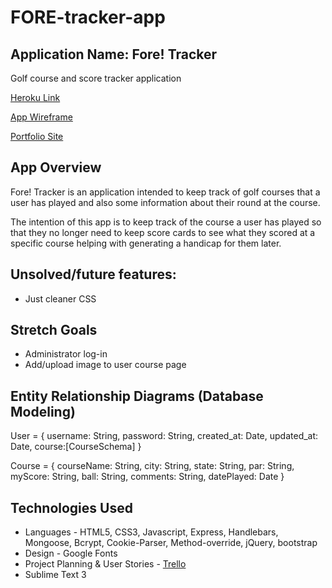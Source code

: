 # FORE-tracker-app

## Application Name: Fore! Tracker

Golf course and score tracker application

[Heroku Link](#)

[App Wireframe](#)

[Portfolio Site](#)
## App Overview

Fore! Tracker is an application intended to keep track of golf courses that a user has played and also some information about their round at the course.

The intention of this app is to keep track of the course a user has played so that they no longer need to keep score cards to see what they scored at a specific course helping with generating a handicap for them later.

## Unsolved/future features:
* Just cleaner CSS


## Stretch Goals
* Administrator log-in
* Add/upload image to user course page


## Entity Relationship Diagrams (Database Modeling)

User = {
  username: String,
  password: String,
  created_at: Date,
  updated_at: Date,
  course:[CourseSchema]
}

Course = {
    courseName: String,
    city: String,
    state: String,
    par: String,
    myScore: String,
    ball: String,
    comments: String,
    datePlayed: Date
}


## Technologies Used

  * Languages - HTML5, CSS3, Javascript, Express, Handlebars, Mongoose, Bcrypt, Cookie-Parser, Method-override, jQuery, bootstrap
  * Design -  Google Fonts
  * Project Planning & User Stories - [Trello](https://trello.com/b/DjHs2r0x/wdi-project-two)
  * Sublime Text 3









